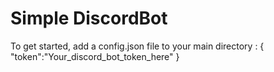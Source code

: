 # Simple DiscordBot
To get started, add a config.json file to your main directory :
{
"token":"Your_discord_bot_token_here"
}
